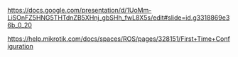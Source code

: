 https://docs.google.com/presentation/d/1UoMm-LiSOnFZ5HNG5THTdnZB5XHnj_gbSHh_fwL8X5s/edit#slide=id.g3318869e36b_0_20

https://help.mikrotik.com/docs/spaces/ROS/pages/328151/First+Time+Configuration